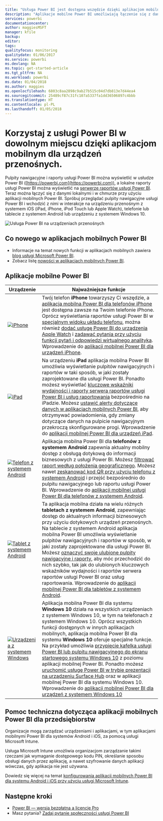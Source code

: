 ```yaml
---
title: "Usługa Power BI jest dostępna wszędzie dzięki aplikacjom mobilnym dla urządzeń przenośnych"
description: "Aplikacje mobilne Power BI umożliwiają łączenie się z danymi przechowywanymi lokalnie lub w chmurze. Wyświetlaj pulpity nawigacyjne i raporty usługi Power BI na urządzeniu mobilnym."
services: powerbi
documentationcenter: 
author: maggiesMSFT
manager: kfile
backup: 
editor: 
tags: 
qualityfocus: monitoring
qualitydate: 01/06/2017
ms.service: powerbi
ms.devlang: NA
ms.topic: get-started-article
ms.tgt_pltfrm: NA
ms.workload: powerbi
ms.date: 01/04/2018
ms.author: maggies
ms.openlocfilehash: 6803c8aa2898c9ab27b515c04d7db813e7d44ea4
ms.sourcegitcommit: 25489cf87c31fc107a5337fa1dd36506897c4bbb
ms.translationtype: HT
ms.contentlocale: pl-PL
ms.lasthandoff: 01/05/2018
---
```

# <a name="take-power-bi-anywhere-in-mobile-apps-for-your-mobile-device"></a>Korzystaj z usługi Power BI w dowolnym miejscu dzięki aplikacjom mobilnym dla urządzeń przenośnych.
Pulpity nawigacyjne i raporty usługi Power BI można wyświetlić w usłudze Power BI ([https://powerbi.com](https://powerbi.com)), a lokalne raporty usługi Power BI można wyświetlić na [serwerze raportów usługi Power BI](report-server/get-started.md). Teraz można łączyć się z danymi lokalnymi i w chmurze przy użyciu aplikacji mobilnych Power BI. Spróbuj przeglądać pulpity nawigacyjne usługi Power BI i wchodzić z nimi w interakcje na urządzeniu przenośnym z systemem iOS (iPad, iPhone, iPod Touch lub Apple Watch), telefonie lub tablecie z systemem Android lub urządzeniu z systemem Windows 10.

![Usługa Power BI na urządzeniach przenośnych](media/mobile-apps-for-mobile-devices/power-bi-mobile-apps-all-up.png)

## <a name="see-whats-new-in-the-power-bi-mobile-apps"></a>Co nowego w aplikacjach mobilnych Power BI
* Informacje na temat nowych funkcji w aplikacjach mobilnych zawiera [blog usługi Microsoft Power BI](https://powerbi.microsoft.com/blog/tag/mobile/).
* Zobacz listę [nowości w aplikacjach mobilnych Power BI](mobile-whats-new-in-the-mobile-apps.md).

## <a name="the-power-bi-mobile-apps"></a>Aplikacje mobilne Power BI
| **Urządzenie** | **Najważniejsze funkcje** |
| --- | --- |
| [![iPhone](media/mobile-apps-for-mobile-devices/iphone-logo-50-px.png)](mobile-iphone-app-get-started.md) |Twój telefon **iPhone** towarzyszy Ci wszędzie, a [aplikacja mobilna Power BI dla telefonów iPhone](mobile-iphone-app-get-started.md) jest dostępna zawsze na Twoim telefonie iPhone. Oprócz wyświetlania raportów usługi Power BI w [specjalnym widoku układu telefonu](mobile-apps-view-phone-report.md), można również [dodać usługę Power BI do urządzenia Apple Watch](mobile-apple-watch.md) i [zadawać pytania przy użyciu funkcji pytań i odpowiedzi wirtualnego analityka](mobile-apps-ios-qna.md). Wprowadzenie do [aplikacji mobilnej Power BI dla urządzeń iPhone](mobile-iphone-app-get-started.md). |
| [![iPad](media/mobile-apps-for-mobile-devices/ipad-logo-50-px.png)](mobile-ipad-app-get-started.md) |Na urządzeniu **iPad** aplikacja mobilna Power BI umożliwia wyświetlanie pulpitów nawigacyjnych i raportów w taki sposób, w jaki zostały zaprojektowane dla usługi Power BI. Ponadto możesz wyświetlać [kluczowe wskaźniki wydajności i raporty serwera raportów usługi Power BI i usług raportowania](mobile-app-ssrs-kpis-mobile-on-premises-reports.md) bezpośrednio na iPadzie. Możesz [ustawić alerty dotyczące danych w aplikacjach mobilnych Power BI](mobile-set-data-alerts-in-the-mobile-apps.md), aby otrzymywać powiadomienia, gdy zmiany dotyczące danych na pulpicie nawigacyjnym przekroczą skonfigurowane progi. Wprowadzenie do [aplikacji mobilnej Power BI dla urządzeń iPad](mobile-ipad-app-get-started.md). |
| [![Telefon z systemem Android](media/mobile-apps-for-mobile-devices/android-phone-logo-50-px.png)](mobile-android-app-get-started.md) |Aplikacja mobilna Power BI dla **telefonów z systemem Android** zapewnia aktualny mobilny dostęp z obsługą dotykową do informacji biznesowych z usługi Power BI. Możesz [filtrować raport według położenia geograficznego](mobile-apps-geographic-filtering.md). Możesz nawet [zeskanować kod QR przy użyciu telefonu z systemem Android](mobile-apps-qr-code.md) i przejść bezpośrednio do pulpitu nawigacyjnego lub raportu usługi Power BI. Wprowadzenie do [aplikacji mobilnej usługi Power BI dla telefonów z systemem Android](mobile-android-app-get-started.md). |
| [![Tablet z systemem Android](media/mobile-apps-for-mobile-devices/android-tablet-logo-50-px.png)](mobile-android-tablet-app-get-started.md) |Ta aplikacja mobilna działa na wielu różnych **tabletach z systemem Android**, zapewniając dostęp do aktualnych informacji biznesowych przy użyciu dotykowych urządzeń przenośnych. Na tablecie z systemem Android aplikacja mobilna Power BI umożliwia wyświetlanie pulpitów nawigacyjnych i raportów w sposób, w jaki zostały zaprojektowane dla usługi Power BI. Możesz [oznaczyć swoje ulubione pulpity nawigacyjne i raporty](mobile-apps-favorites.md), aby móc przechodzić do nich szybko, tak jak do ulubionych kluczowych wskaźników wydajności i raportów serwera raportów usługi Power BI oraz usług raportowania. Wprowadzenie do [aplikacji mobilnej Power BI dla tabletów z systemem Android](mobile-android-tablet-app-get-started.md). |
| [![Urządzenia z systemem Windows](media/mobile-apps-for-mobile-devices/win-10-logo-50-px.png)](desktop-getting-started.md) |Aplikacja mobilna Power BI dla systemu **Windows 10** działa na wszystkich urządzeniach z systemem Windows 10, w tym na telefonach z systemem Windows 10. Oprócz wszystkich funkcji dostępnych w innych aplikacjach mobilnych, aplikacja mobilna Power BI dla systemu **Windows 10** oferuje specjalne funkcje. Na przykład umożliwia [przypięcie kafelka usługi Power BI lub pulpitu nawigacyjnego do ekranu startowego systemu Windows 10](mobile-pin-dashboard-start-screen-windows-10-phone-app.md) z poziomu aplikacji mobilnej Power BI. Ponadto możesz [uruchomić usługę Power BI w trybie prezentacji na urządzeniu Surface Hub](mobile-windows-10-app-presentation-mode.md) oraz w aplikacji mobilnej Power BI dla systemu Windows 10. Wprowadzenie do [aplikacji mobilnej Power BI dla urządzeń z systemem Windows 10](mobile-windows-10-phone-app-get-started.md) |

## <a name="enterprise-support-for-the-power-bi-mobile-apps"></a>Pomoc techniczna dotycząca aplikacji mobilnych Power BI dla przedsiębiorstw
Organizacje mogą zarządzać urządzeniami i aplikacjami, w tym aplikacjami mobilnymi Power BI dla systemów Android i iOS, za pomocą usługi Microsoft Intune.

Usługa Microsoft Intune umożliwia organizacjom zarządzanie takimi rzeczami jak wymaganie dostępowego kodu PIN, określanie sposobu obsługi danych przez aplikację, a nawet szyfrowanie danych aplikacji wówczas, gdy aplikacja nie jest używana.

Dowiedz się więcej na temat [konfigurowania aplikacji mobilnych Power BI dla systemu Android i iOS przy użyciu usługi Microsoft Intune](service-admin-mobile-intune.md). 

## <a name="next-steps"></a>Następne kroki
* [Power BI — wersja bezpłatna a licencje Pro](service-free-vs-pro.md)
* Masz pytania? [Zadaj pytanie społeczności usługi Power BI](http://community.powerbi.com/)

